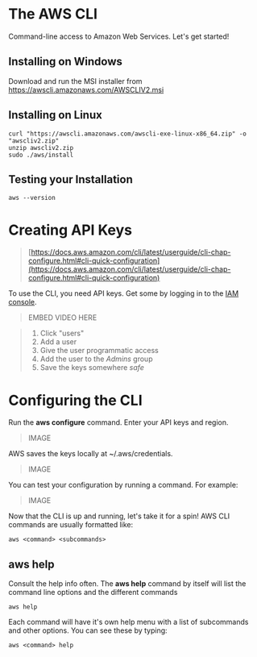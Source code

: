 # The AWS CLI
Command-line access to Amazon Web Services. Let's get started!

## Installing on Windows
Download and run the MSI installer from https://awscli.amazonaws.com/AWSCLIV2.msi

## Installing on Linux
```
curl "https://awscli.amazonaws.com/awscli-exe-linux-x86_64.zip" -o "awscliv2.zip" 
unzip awscliv2.zip 
sudo ./aws/install 
```

## Testing your Installation
```
aws --version
```

# Creating API Keys
>[https://docs.aws.amazon.com/cli/latest/userguide/cli-chap-configure.html#cli-quick-configuration](https://docs.aws.amazon.com/cli/latest/userguide/cli-chap-configure.html#cli-quick-configuration)

To use the CLI, you need API keys. Get some by logging in to the [IAM console](https://console.aws.amazon.com/iam).

> EMBED VIDEO HERE

> 1. Click "users"
> 2. Add a user
> 3. Give the user programmatic access
> 4. Add the user to the _Admins_ group
> 5. Save the keys somewhere _safe_

# Configuring the CLI
Run the **aws configure** command. Enter your API keys and region. 

> IMAGE

AWS saves the keys locally at ~/.aws/credentials.

> IMAGE

You can test your configuration by running a command. For example:

> IMAGE

Now that the CLI is up and running, let's take it for a spin! AWS CLI commands are usually formatted like:

```
aws <command> <subcommands>
```

## aws help
Consult the help info often. The **aws help** command by itself will list the command line options and the different commands

```aws help```

Each command will have it's own help menu with a list of subcommands and other options. You can see these by typing:

```aws <command> help```

